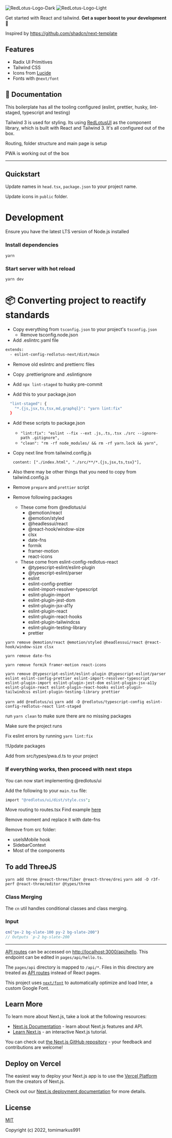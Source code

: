 ![RedLotus-Logo-Dark](.github/base-logo-dark-mode.svg#gh-dark-mode-only)
![RedLotus-Logo-Light](.github/base-logo-light-mode.svg#gh-light-mode-only)

Get started with React and tailwind. **Get a super boost to your development** 🚀

Inspired by https://github.com/shadcn/next-template

## Features

- Radix UI Primitives
- Tailwind CSS
- Icons from [Lucide](https://lucide.dev)
- Fonts with `@next/font`

## 📖 Documentation
This boilerplate has all the tooling configured (eslint, prettier, husky, lint-staged, typescript and testing)

Tailwind 3 is used for styling.
Its using [RedLotusUI](https://github.com/redlotus-io/ui) as the component library, which is built with React and Tailwind 3.  It's all configured out of the box.

Routing, folder structure and main page is setup

PWA is working out of the box

---

## Quickstart
Update names in `head.tsx`, `package.json` to your project name.

Update icons in `public` folder.

# Development
Ensure you have the latest LTS version of Node.js installed

### Install dependencies
`yarn`

### Start server with hot reload
`yarn dev`


# 📦 Converting project to reactify standards

- Copy everything from `tsconfig.json` to your project's `tsconfig.json`
  - Remove tsconfig.node.json
- Add .eslintrc.yaml file
```bash
extends:
  - eslint-config-redlotus-next/dist/main
```
- Remove old eslintrc and prettierrc files
- Copy .prettierignore and .eslintignore

- Add `npx lint-staged` to husky pre-commit
- Add this to your package.json
```bash
  "lint-staged": {
    "*.{js,jsx,ts,tsx,md,graphql}": "yarn lint:fix"
  }
```
- Add these scripts to package.json
  -  `"lint:fix": "eslint --fix --ext .js,.ts,.tsx ./src --ignore-path .gitignore",`
  -  `"clean": "rm -rf node_modules/ && rm -rf yarn.lock && yarn",`


- Copy next line from tailwind.config.js

    `content: ["./index.html", "./src/**/*.{js,jsx,ts,tsx}"],`

- Also there may be other things that you need to copy from tailwind.config.js

- Remove `prepare` and `prettier` script

- Remove following packages
  - These come from @redlotus/ui
    - @emotion/react
    - @emotion/styled
    - @headlessui/react
    - @react-hook/window-size
    - clsx
    - date-fns
    - formik
    - framer-motion
    - react-icons
  - These come from eslint-config-redlotus-react
    - @typescript-eslint/eslint-plugin
    - @typescript-eslint/parser
    - eslint
    - eslint-config-prettier
    - eslint-import-resolver-typescript
    - eslint-plugin-import
    - eslint-plugin-jest-dom
    - eslint-plugin-jsx-a11y
    - eslint-plugin-react
    - eslint-plugin-react-hooks
    - eslint-plugin-tailwindcss
    - eslint-plugin-testing-library
    - prettier

`yarn remove @emotion/react @emotion/styled @headlessui/react @react-hook/window-size clsx`

`yarn remove date-fns`

`yarn remove formik framer-motion react-icons`

`yarn remove @typescript-eslint/eslint-plugin @typescript-eslint/parser eslint eslint-config-prettier eslint-import-resolver-typescript eslint-plugin-import eslint-plugin-jest-dom eslint-plugin-jsx-a11y eslint-plugin-react eslint-plugin-react-hooks eslint-plugin-tailwindcss eslint-plugin-testing-library prettier`

`yarn add @redlotus/ui`
`yarn add -D @redlotus/typescript-config eslint-config-redlotus-react lint-staged`

run `yarn clean` to make sure there are no missing packages

Make sure the project runs

Fix eslint errors by running `yarn lint:fix`

!!Update packages

Add from src/types/pwa.d.ts to your project

### If everything works, then proceed with next steps

You can now start implementing @redlotus/ui

Add the following to your `main.tsx` file:

```bash
import "@redlotus/ui/dist/style.css";
```

Move routing to routes.tsx Find example [here](https://github.com/redlotus-io/ui/blob/main/src/routes/routes.tsx)

Remove moment and replace it with date-fns

Remove from src folder:
- useIsMobile hook
- SidebarContext
- Most of the components

## To add ThreeJS

`yarn add three @react-three/fiber @react-three/drei`
`yarn add -D r3f-perf @react-three/editor @types/three`

### Class Merging

The `cn` util handles conditional classes and class merging.

### Input

```ts
cn("px-2 bg-slate-100 py-2 bg-slate-200")
// Outputs `p-2 bg-slate-200`
```


---
























[API routes](https://nextjs.org/docs/api-routes/introduction) can be accessed on [http://localhost:3000/api/hello](http://localhost:3000/api/hello). This endpoint can be edited in `pages/api/hello.ts`.

The `pages/api` directory is mapped to `/api/*`. Files in this directory are treated as [API routes](https://nextjs.org/docs/api-routes/introduction) instead of React pages.

This project uses [`next/font`](https://nextjs.org/docs/basic-features/font-optimization) to automatically optimize and load Inter, a custom Google Font.

## Learn More

To learn more about Next.js, take a look at the following resources:

- [Next.js Documentation](https://nextjs.org/docs) - learn about Next.js features and API.
- [Learn Next.js](https://nextjs.org/learn) - an interactive Next.js tutorial.

You can check out [the Next.js GitHub repository](https://github.com/vercel/next.js/) - your feedback and contributions are welcome!

## Deploy on Vercel

The easiest way to deploy your Next.js app is to use the [Vercel Platform](https://vercel.com/new?utm_medium=default-template&filter=next.js&utm_source=create-next-app&utm_campaign=create-next-app-readme) from the creators of Next.js.

Check out our [Next.js deployment documentation](https://nextjs.org/docs/deployment) for more details.


## License

[MIT](./LICENSE)

Copyright (c) 2022, tomimarkus991